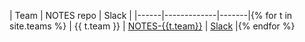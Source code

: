 <style>
table * td,th {
    width: auto;
    min-width: 0px;
    text-align: center;
    /* background-color: aqua; */
    padding: 0px;
    margin: 0px;
}

</style>

| Team |  NOTES repo | Slack |
|------|-------------|-------|{% for t in site.teams %}
| {{ t.team }} | [NOTES-{{t.team}}](https://github.com/ucsb-cs156-s25/NOTES-{{t.team}}) | [Slack]({{t.slack}}) |{% endfor %}
